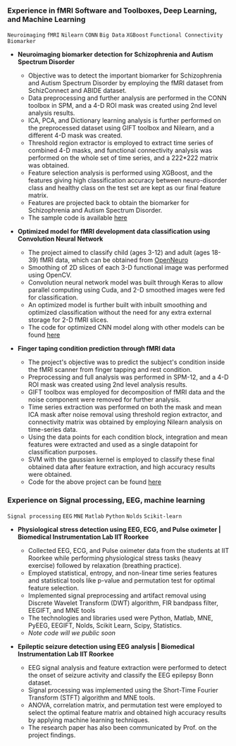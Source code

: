 ### Experience in  fMRI Software and Toolboxes, Deep Learning, and Machine Learning
```Neuroimaging```   ```fMRI```  ```Nilearn```  ```CONN```  ```Big Data``` ```XGBoost```  ```Functional Connectivity```  ```Biomarker```
* **Neuroimaging biomarker detection for Schizophrenia and Autism Spectrum Disorder**
  * Objective was to detect the important biomarker for Schizophrenia and Autism Spectrum Disorder by employing the fMRI dataset from SchizConnect and ABIDE dataset.
  * Data preprocessing and further analysis are performed in the CONN toolbox in SPM, and a 4-D ROI mask was created using 2nd level analysis results.
  * ICA, PCA, and Dictionary learning analysis is further performed on the preprocessed dataset using GIFT toolbox and Nilearn, and a different 4-D mask was created.
  * Threshold region extractor is employed to extract time series of combined 4-D masks, and functional connectivity analysis was performed on the whole set of time series, and a 222*222 matrix was obtained.
  * Feature selection analysis is performed using XGBoost, and the features giving high classification accuracy between neuro-disorder class and healthy class on the test set are kept as our final feature matrix.
  * Features are projected back to obtain the biomarker for Schizophrenia and Autism Spectrum Disorder.
  * The sample code is available [here](https://graphweb.herokuapp.com/primus/)
  
* **Optimized model for fMRI development data classification using Convolution Neural Network**
  * The project aimed to classify child (ages 3-12) and adult (ages 18-39) fMRI data, which can be obtained from [OpenNeuro](https://openneuro.org/datasets/ds000228/versions/1.0.0)
  * Smoothing of 2D slices of each 3-D functional image was performed using OpenCV.
  * Convolution neural network model was built through Keras to allow parallel computing using Cuda, and 2-D smoothed images were fed for classification.
  * An optimized model is further built with inbuilt smoothing and optimized classification without the need for any extra external storage for 2-D fMRI slices.
  * The code for optimized CNN model along with other models can be found [here](https://graphweb.herokuapp.com/primus/)
  
* **Finger taping condition prediction through fMRI data**
  * The project's objective was to predict the subject's condition inside the fMRI scanner from finger tapping and rest condition. 
  * Preprocessing and full analysis was performed in SPM-12, and a 4-D ROI mask was created using 2nd level analysis results.
  * GIFT toolbox was employed for decomposition of fMRI data and the noise component were removed for further analysis.
  * Time series extraction was performed on both the mask and mean ICA mask after noise removal using threshold region extractor, and connectivity matrix was obtained by employing Nilearn analysis on time-series data.
  * Using the data points for each condition block, integration and mean features were extracted and used as a single datapoint for classification purposes.
  * SVM with the gaussian kernel is employed to classify these final obtained data after feature extraction, and high accuracy results were obtained.
  * Code for the above project can be found [here](https://graphweb.herokuapp.com/primus/)
  

### Experience on Signal processing, EEG, machine learning
```Signal processing```   ```EEG```  ```MNE```  ```Matlab```  ```Python```  ```Nolds```  ```Scikit-learn```
* **Physiological stress detection using EEG, ECG, and Pulse oximeter | Biomedical Instrumentation Lab IIT Roorkee**
  * Collected EEG, ECG, and Pulse oximeter data from the students at IIT Roorkee while performing physiological stress tasks (heavy exercise) followed by relaxation (breathing practice).
  * Employed statistical, entropy, and non-linear time series features and statistical tools like p-value and permutation test for optimal feature selection.
  * Implemented signal preprocessing and artifact removal using Discrete Wavelet Transform (DWT) algorithm, FIR bandpass filter, EEGIFT, and MNE tools
  * The technologies and libraries used were Python, Matlab, MNE, PyEEG, EEGIFT, Nolds, Scikit Learn, Scipy, Statistics.
  * *Note code will we public soon*
  

* **Epileptic seizure detection using EEG analysis | Biomedical Instrumentation Lab IIT Roorkee**
  * EEG signal analysis and feature extraction were performed to detect the onset of seizure activity and classify the EEG epilepsy Bonn dataset.
  * Signal processing was implemented using the Short-Time Fourier Transform (STFT) algorithm and MNE tools.
  * ANOVA, correlation matrix, and permutation test were employed to select the optimal feature matrix and obtained high accuracy results by applying machine learning techniques.
  * The research paper has also been communicated by Prof. on the project findings.
